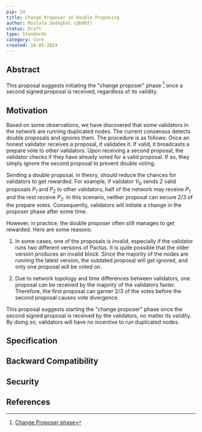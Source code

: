```yaml
---
pip: 24
title: Change Proposer on Double Proposing
author: Mostafa Sedaghat (@b00f)
status: Draft
type: Standards
category: Core
created: 10-05-2024
---
```


## Abstract

This proposal suggests initiating the "change proposer" phase [^1] once a second signed proposal is received,
regardless of its validity.

## Motivation

Based on some observations, we have discovered that some validators in the network are running duplicated nodes.
The current consensus detects double proposals and ignores them.
The procedure is as follows: Once an honest validator receives a proposal, it validates it. If valid, it broadcasts a prepare vote to other validators.
Upon receiving a second proposal, the validator checks if they have already voted for a valid proposal.
If so, they simply ignore the second proposal to prevent double voting.

Sending a double proposal, in theory, should reduce the chances for validators to get rewarded.
For example, if validator <i>V<sub>b</sub></i> sends 2 valid proposals <i>P<sub>1</sub></i> and <i>P<sub>2</sub></i> to other validators,
half of the network may receive <i>P<sub>1</sub></i> and the rest receive <i>P<sub>2</sub></i>.
In this scenario, neither proposal can secure 2/3 of the prepare votes. Consequently, validators will initiate a change in the proposer phase after some time.

However, in practice, the double proposer often still manages to get rewarded. Here are some reasons:

1. In some cases, one of the proposals is invalid, especially if the validator runs two different versions of Pactus.
It is quite possible that the older version produces an invalid block.
Since the majority of the nodes are running the latest version, the outdated proposal will get ignored, and only one proposal will be voted on.


2. Due to network topology and time differences between validators, one proposal can be received by the majority of the validators faster.
Therefore, the first proposal can garner 2/3 of the votes before the second proposal causes vote divergence.

This proposal suggests starting the "change proposer" phase once the second signed proposal is received by the validators, no matter its validity.
By doing so, validators will have no incentive to run duplicated nodes.

## Specification


## Backward Compatibility


## Security

## References

[^1]: [Change Proposer phase](https://pactus.org/learn/consensus/protocol/#change-proposer)